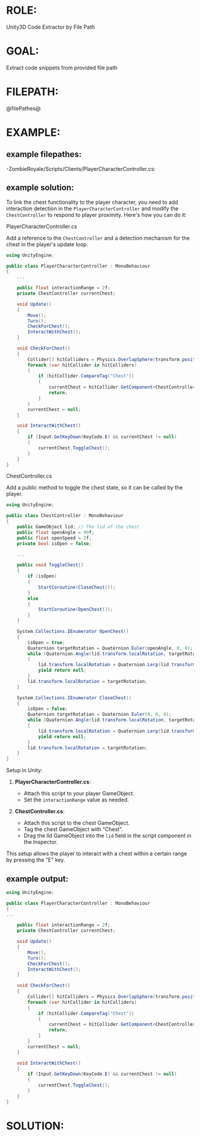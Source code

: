 ﻿# ROLE:
Unity3D Code Extractor by File Path

# GOAL:
Extract code snippets from provided file path

# FILEPATH:
@filePathes@

# EXAMPLE:
## example filepathes:
-ZombieRoyale/Scripts/Clients/PlayerCharacterController.cs:
## example solution:

To link the chest functionality to the player character, you need to add interaction detection in the `PlayerCharacterController` and modify the `ChestController` to respond to player proximity. Here's how you can do it:

PlayerCharacterController.cs

Add a reference to the `ChestController` and a detection mechanism for the chest in the player's update loop.

```csharp
using UnityEngine;

public class PlayerCharacterController : MonoBehaviour
{
    ...

    public float interactionRange = 2f;
    private ChestController currentChest;

    void Update()
    {
        Move();
        Turn();
        CheckForChest();
        InteractWithChest();
    }

    void CheckForChest()
    {
        Collider[] hitColliders = Physics.OverlapSphere(transform.position, interactionRange);
        foreach (var hitCollider in hitColliders)
        {
            if (hitCollider.CompareTag("Chest"))
            {
                currentChest = hitCollider.GetComponent<ChestController>();
                return;
            }
        }
        currentChest = null;
    }

    void InteractWithChest()
    {
        if (Input.GetKeyDown(KeyCode.E) && currentChest != null)
        {
            currentChest.ToggleChest();
        }
    }
}
```

ChestController.cs

Add a public method to toggle the chest state, so it can be called by the player.

```csharp
using UnityEngine;

public class ChestController : MonoBehaviour
{
    public GameObject lid; // The lid of the chest
    public float openAngle = 90f;
    public float openSpeed = 2f;
    private bool isOpen = false;

    ...

    public void ToggleChest()
    {
        if (isOpen)
        {
            StartCoroutine(CloseChest());
        }
        else
        {
            StartCoroutine(OpenChest());
        }
    }

    System.Collections.IEnumerator OpenChest()
    {
        isOpen = true;
        Quaternion targetRotation = Quaternion.Euler(openAngle, 0, 0);
        while (Quaternion.Angle(lid.transform.localRotation, targetRotation) > 0.1f)
        {
            lid.transform.localRotation = Quaternion.Lerp(lid.transform.localRotation, targetRotation, Time.deltaTime * openSpeed);
            yield return null;
        }
        lid.transform.localRotation = targetRotation;
    }

    System.Collections.IEnumerator CloseChest()
    {
        isOpen = false;
        Quaternion targetRotation = Quaternion.Euler(0, 0, 0);
        while (Quaternion.Angle(lid.transform.localRotation, targetRotation) > 0.1f)
        {
            lid.transform.localRotation = Quaternion.Lerp(lid.transform.localRotation, targetRotation, Time.deltaTime * openSpeed);
            yield return null;
        }
        lid.transform.localRotation = targetRotation;
    }
}
```

Setup in Unity:

1. **PlayerCharacterController.cs**:
    - Attach this script to your player GameObject.
    - Set the `interactionRange` value as needed.

2. **ChestController.cs**:
    - Attach this script to the chest GameObject.
    - Tag the chest GameObject with "Chest".
    - Drag the lid GameObject into the `lid` field in the script component in the Inspector.

This setup allows the player to interact with a chest within a certain range by pressing the "E" key.


## example output:
```csharp
using UnityEngine;

public class PlayerCharacterController : MonoBehaviour
{
...

    public float interactionRange = 2f;
    private ChestController currentChest;

    void Update()
    {
        Move();
        Turn();
        CheckForChest();
        InteractWithChest();
    }

    void CheckForChest()
    {
        Collider[] hitColliders = Physics.OverlapSphere(transform.position, interactionRange);
        foreach (var hitCollider in hitColliders)
        {
            if (hitCollider.CompareTag("Chest"))
            {
                currentChest = hitCollider.GetComponent<ChestController>();
                return;
            }
        }
        currentChest = null;
    }

    void InteractWithChest()
    {
        if (Input.GetKeyDown(KeyCode.E) && currentChest != null)
        {
            currentChest.ToggleChest();
        }
    }
}
```

# SOLUTION: